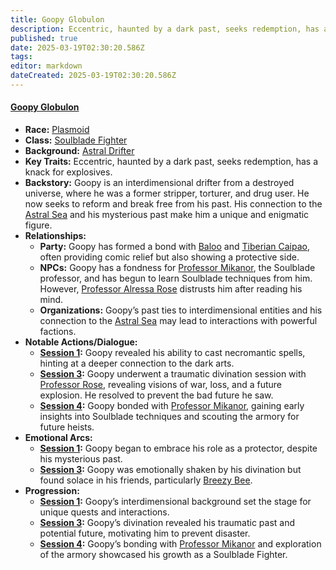 ```yaml
---
title: Goopy Globulon
description: Eccentric, haunted by a dark past, seeks redemption, has a knack for explosives.
published: true
date: 2025-03-19T02:30:20.586Z
tags: 
editor: markdown
dateCreated: 2025-03-19T02:30:20.586Z
---
```


#### **[Goopy Globulon](/characters/goopy-globulon)**  
- **Race:** [Plasmoid](/races/plasmoid)  
- **Class:** [Soulblade Fighter](/classes/soulblade-fighter)  
- **Background:** [Astral Drifter](/backgrounds/astral-drifter)  
- **Key Traits:** Eccentric, haunted by a dark past, seeks redemption, has a knack for explosives.  
- **Backstory:** Goopy is an interdimensional drifter from a destroyed universe, where he was a former stripper, torturer, and drug user. He now seeks to reform and break free from his past. His connection to the [Astral Sea](/locations/astral-sea) and his mysterious past make him a unique and enigmatic figure.  
- **Relationships:**  
  - **Party:** Goopy has formed a bond with [Baloo](/characters/baloo) and [Tiberian Caipao](/characters/tiberian-caipao), often providing comic relief but also showing a protective side.  
  - **NPCs:** Goopy has a fondness for [Professor Mikanor](/characters/professor-mikanor), the Soulblade professor, and has begun to learn Soulblade techniques from him. However, [Professor Alressa Rose](/characters/professor-alressa-rose) distrusts him after reading his mind.  
  - **Organizations:** Goopy’s past ties to interdimensional entities and his connection to the [Astral Sea](/locations/astral-sea) may lead to interactions with powerful factions.  
- **Notable Actions/Dialogue:**  
  - **[Session 1](/session/session-1):** Goopy revealed his ability to cast necromantic spells, hinting at a deeper connection to the dark arts.  
  - **[Session 3](/session/session-3):** Goopy underwent a traumatic divination session with [Professor Rose](/characters/professor-alressa-rose), revealing visions of war, loss, and a future explosion. He resolved to prevent the bad future he saw.  
  - **[Session 4](/session/session-4):** Goopy bonded with [Professor Mikanor](/characters/professor-mikanor), gaining early insights into Soulblade techniques and scouting the armory for future heists.  
- **Emotional Arcs:**  
  - **[Session 1](/session/session-1):** Goopy began to embrace his role as a protector, despite his mysterious past.  
  - **[Session 3](/session/session-3):** Goopy was emotionally shaken by his divination but found solace in his friends, particularly [Breezy Bee](/characters/breezy-bee).  
- **Progression:**  
  - **[Session 1](/session/session-1):** Goopy’s interdimensional background set the stage for unique quests and interactions.  
  - **[Session 3](/session/session-3):** Goopy’s divination revealed his traumatic past and potential future, motivating him to prevent disaster.  
  - **[Session 4](/session/session-4):** Goopy’s bonding with [Professor Mikanor](/characters/professor-mikanor) and exploration of the armory showcased his growth as a Soulblade Fighter.  